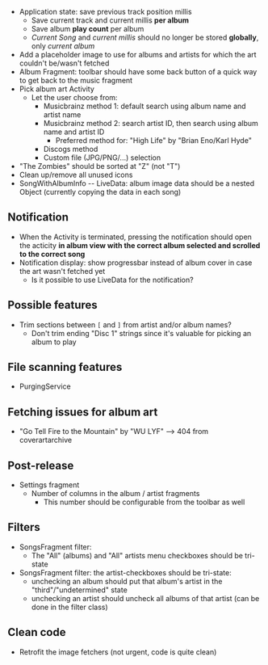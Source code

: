 * Application state: save previous track position millis
  * Save current track and current millis **per album**
  * Save album **play count** per album
  * *Current Song* and *current millis* should no longer be stored **globally**,
    only *current album*
* Add a placeholder image to use for albums and artists for which the art
  couldn't be/wasn't fetched
* Album Fragment: toolbar should have some back button of a quick way to
  get back to the music fragment
* Pick album art Activity
  * Let the user choose from:
    * Musicbrainz method 1: default search using album name and artist name
    * Musicbrainz method 2: search artist ID, then search using album name and artist ID
      * Preferred method for: "High Life" by "Brian Eno/Karl Hyde"
    * Discogs method
    * Custom file (JPG/PNG/...) selection
* "The Zombies" should be sorted at "Z" (not "T")
* Clean up/remove all unused icons
* SongWithAlbumInfo -- LiveData: album image data should be a nested Object (currently copying the
  data in each song)

Notification
--
* When the Activity is terminated, pressing the notification should open the acticity
 **in album view with the correct album selected and scrolled to the correct song**
* Notification display: show progressbar instead of album cover in case
  the art wasn't fetched yet
  * Is it possible to use LiveData for the notification?

Possible features
--
* Trim sections between `[` and `]` from artist and/or album names?
  * Don't trim ending "Disc 1" strings since it's valuable for picking an album to play

File scanning features
--
* PurgingService

Fetching issues for album art
--
* "Go Tell Fire to the Mountain" by "WU LYF" --> 404 from coverartarchive

Post-release
--
* Settings fragment
  * Number of columns in the album / artist fragments
    * This number should be configurable from the toolbar as well

Filters
--
* SongsFragment filter:
  * The "All" (albums) and "All" artists menu checkboxes should be tri-state
* SongsFragment filter: the artist-checkboxes should be tri-state:
  * unchecking an album should put that album's artist in the "third"/"undetermined" state
  * unchecking an artist should uncheck all albums of that artist (can be done in the filter class)

Clean code
--
* Retrofit the image fetchers (not urgent, code is quite clean)
